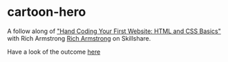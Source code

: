 # cartoon-hero
A follow along of <a href="https://www.skillshare.com/classes/Hand-Coding-Your-First-Website-HTML-and-CSS-Basics/1483893097?via=user-profile">"Hand Coding Your First Website: HTML and CSS Basics"</a> with Rich Armstrong <a href="https://www.skillshare.com/user/taptapkaboom">Rich Armstrong</a> on Skillshare.

Have a look of the outcome <a href="https://bahiyahmj.github.io/cartoon-hero/">here</a>
